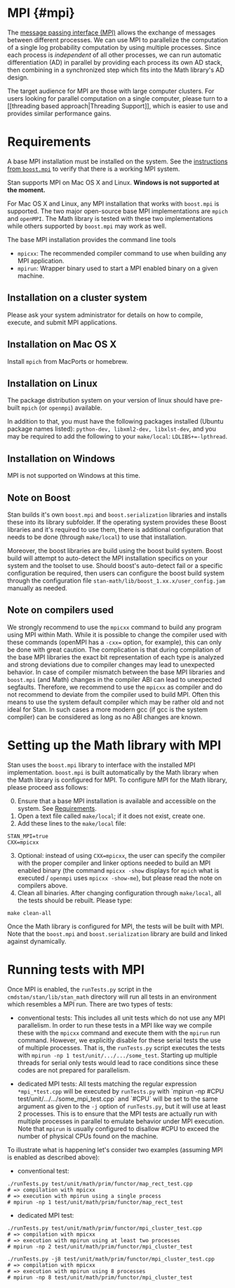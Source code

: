 # MPI {#mpi}

The [message passing interface (MPI)](https://en.wikipedia.org/wiki/Message_Passing_Interface) allows the exchange of messages between different processes. We can use MPI to parallelize the computation of a single log probability computation by using multiple processes. Since each process is *independent* of all other processes, we can run automatic differentiation (AD) in parallel by providing each process its own AD stack, then combining in a synchronized step which fits into the Math library's AD design.

The target audience for MPI are those with large computer clusters. For users looking for parallel computation on a single computer, please turn to a [[threading based approach|Threading Support]], which is easier to use and provides similar performance gains.

# Requirements

A base MPI installation must be installed on the system. See the [instructions from `boost.mpi`](http://www.boost.org/doc/libs/1_66_0/doc/html/mpi/getting_started.html#mpi.mpi_impl) to verify that there is a working MPI system.

Stan supports MPI on Mac OS X and Linux. **Windows is not supported at the moment.**

For Mac OS X and Linux, any MPI installation that works with `boost.mpi` is supported. The two major open-source base MPI implementations are `mpich` and `openMPI`. The Math library is tested with these two implementations while others supported by `boost.mpi` may work as well.

The base MPI installation provides the command line tools
+ `mpicxx`: The recommended  compiler command to use when building any MPI application.
+ `mpirun`: Wrapper binary used to start a MPI enabled binary on a given machine.

## Installation on a cluster system

Please ask your system administrator for details on how to compile, execute, and submit MPI applications.

## Installation on Mac OS X

Install `mpich` from MacPorts or homebrew.

## Installation on Linux

The package distribution system on your version of linux should have pre-built `mpich` (or `openmpi`) available.

In addition to that, you must have the following packages installed (Ubuntu package names listed): `python-dev, libxml2-dev, libxlst-dev`, and you may be required to add the following to your `make/local`: `LDLIBS+=-lpthread`.

## Installation on Windows

MPI is not supported on Windows at this time.

## Note on Boost

Stan builds it's own `boost.mpi` and `boost.serialization` libraries and installs these into its library subfolder. If the operating system provides these Boost libraries and it's required to use them, there is additional configuration that needs to be done (through `make/local`) to use that installation.

Moreover, the boost libraries are build using the boost build system. Boost build will attempt to auto-detect the MPI installation specifics on your system and the toolset to use. Should boost's auto-detect fail or a specific configuration be required, then users can configure the boost build system through the configuration file `stan-math/lib/boost_1.xx.x/user_config.jam` manually as needed.

## Note on compilers used

We strongly recommend to use the `mpicxx` command to build any program using MPI within Math. While it is possible to change the compiler used with these commands (openMPI has a `-cxx=` option, for example), this can only be done with great caution. The complication is that during compilation of the base MPI libraries the exact bit representation of each type is analyzed and strong deviations due to compiler changes may lead to unexpected behavior. In case of compiler mismatch between the base MPI libraries and `boost.mpi` (and Math) changes in the compiler ABI can lead to unexpected segfaults. Therefore, we recommend to use the `mpicxx` as compiler and do not recommend to deviate from the compiler used to build MPI. Often this means to use the system default compiler which may be rather old and not ideal for Stan. In such cases a more modern gcc (if gcc is the system compiler) can be considered as long as no ABI changes are known.

# Setting up the Math library with MPI

Stan uses the `boost.mpi` library to interface with the installed MPI implementation. `boost.mpi` is built automatically by the Math library when the Math library is configured for MPI. To configure MPI for the Math library, please proceed ass follows:

0. Ensure that a base MPI installation is available and accessible on the system. See [Requirements](#requirements).
1. Open a text file called `make/local`; if it does not exist, create one.
2. Add these lines to the `make/local` file:
```
STAN_MPI=true
CXX=mpicxx
```
3. Optional: instead of using `CXX=mpicxx`, the user can specify the compiler with the proper compiler and linker options needed to build an MPI enabled binary (the command `mpicxx -show` displays for `mpich` what is executed / `openmpi` uses `mpicxx -show-me`), but please read the note on compilers above.
4. Clean all binaries. After changing configuration through `make/local`, all the tests should be rebuilt. Please type:
```
make clean-all
```

Once the Math library is configured for MPI, the tests will be built with MPI. Note that the `boost.mpi` and `boost.serialization` library are build and linked against dynamically.

# Running tests with MPI

Once MPI is enabled, the `runTests.py` script in the `cmdstan/stan/lib/stan_math` directory will run all tests in an environment which resembles a MPI run. There are two types of tests:

- conventional tests: This includes all unit tests which do not use any MPI parallelism. In order to run these tests in a MPI like way we compile these with the `mpicxx` command and execute them with the `mpirun` run command. However, we explicitly disable for these serial tests the use of multiple processes. That is, the `runTests.py` script executes the tests with `mpirun -np 1 test/unit/.../.../some_test`. Starting up multiple threads for serial only tests would lead to race conditions since these codes are not prepared for parallelism.

- dedicated MPI tests: All tests matching the regular expression `*mpi_*test.cpp` will be executed by `runTests.py` with \`mpirun -np \#CPU test/unit/.../.../some_mpi_test.cpp\` and \`\#CPU\` will be set to the same argument as given to the `-j` option of `runTests.py`, but it will use at least 2 processes. This is to ensure that the MPI tests are actually run with multiple processes in parallel to emulate behavior under MPI execution. Note that `mpirun` is usually configured to disallow \#CPU to exceed the number of physical CPUs found on the machine.

To illustrate what is happening let's consider two examples (assuming MPI is enabled as described above):

- conventional test:
```
./runTests.py test/unit/math/prim/functor/map_rect_test.cpp
# => compilation with mpicxx
# => execution with mpirun using a single process
# mpirun -np 1 test/unit/math/prim/functor/map_rect_test
```

- dedicated MPI test:
```
./runTests.py test/unit/math/prim/functor/mpi_cluster_test.cpp
# => compilation with mpicxx
# => execution with mpirun using at least two processes
# mpirun -np 2 test/unit/math/prim/functor/mpi_cluster_test

./runTests.py -j8 test/unit/math/prim/functor/mpi_cluster_test.cpp
# => compilation with mpicxx
# => execution with mpirun using 8 processes
# mpirun -np 8 test/unit/math/prim/functor/mpi_cluster_test
```
